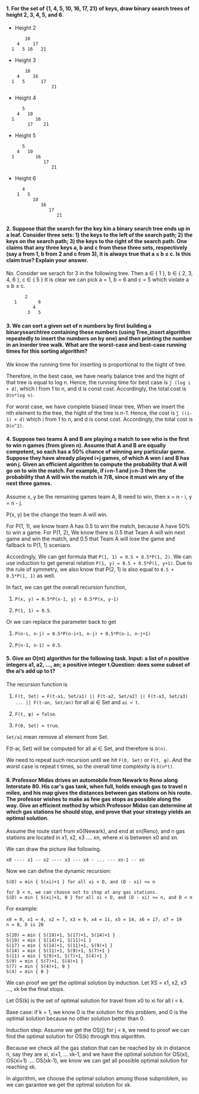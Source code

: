 #### 1. For the set of {1, 4, 5, 10, 16, 17, 21} of keys, draw binary search trees of height 2, 3, 4, 5, and 6.

* Height 2

```
       10
    4     17
  1   5 16   21
```

* Height 3

```
       10
    4     16
  1   5      17
                 21
```

* Height 4

```
      5
    4   10
  1        16
        17    21
```

* Height 5

```
      5
    4   10
  1        16
              17
                 21
```

* Height 6

```
      4
    1   5
          10
             16
                17
                   21
```

#### 2. Suppose that the search for the key kin a binary search tree ends up in a leaf. Consider three sets: 1) the keys to the left of the search path; 2) the keys on the search path; 3) the keys to the right of the search path. One claims that any three keys a, b and c from these three sets, respectively (say a from 1, b from 2 and c from 3), it is always true that a ≤ b ≤ c. Is this claim true? Explain your answer.

No. Consider we serach for 3 in the following tree. Then a ∈ { 1 }, b ∈ { 2, 3, 4, 6 }, c ∈ { 5 }
It is clear we can pick a = 1, b = 6 and c = 5 which violate a ≤ b ≤ c.

```
       2  
   1        6
          4
        3   5
```

#### 3. We can sort a given set of n numbers by first building a binarysearchtree containing these numbers (using Tree_insert algorithm repeatedly to insert the numbers on by one) and then printing the number in an inorder tree walk. What are the worst-case and best-case running times for this sorting algorithm?

We know the running time for inserting is proportional to the hight of tree.

Therefore, in the best case, we have nearly balance tree and the hight of that tree is equal to log n. Hence, the running time for best case is `∑ (log i + d)`, which i from 1 to n, and d is const cost. Accordingly, the total cost is `O(n*log n)`.

For worst case, we have complete biased linear tree, When we insert the nth element to the tree, the hight of the tree is n-1. Hence, the cost is `∑ ((i-1) + d)` which i from 1 to n, and d is const cost. Accordingly, the total cost is `O(n^2)`.

#### 4. Suppose two teams A and B are playing a match to see who is the first to win n games (from given n). Assume that A and B are equally competent, so each has a 50% chance of winning any particular game. Suppose they have already played i+j games, of which A won i and B has won j. Given an efficient algorithm to compute the probability that A will go on to win the match. For example, if i=n-1 and j=n-3 then the probability that A will win the match is 7/8, since it must win any of the next three games.

Assume x, y be the remaining games team A, B need to win, then x = n - i, y = n - j.

P(x, y) be the change the team A will win.

For P(1, 1), we know team A has 0.5 to win the match, because A have 50% to win a game.
For P(1, 2), We know there is 0.5 that Team A will win next game and win the match, and 0.5 that Team A will lose the game and fallback to P(1, 1) sceniaro.

Accordingly, We can get formula that `P(1, 1) = 0.5 + 0.5*P(1, 2)`.
We can use induction to get general relation `P(1, y) = 0.5 + 0.5*P(1, y+1)`.
Due to the rule of symmetry, we also know that P(2, 1) is also equal to `0.5 + 0.5*P(1, 1)` as well.

In fact, we can get the overall recursion function,

1. `P(x, y) = 0.5*P(x-1, y) + 0.5*P(x, y-1)`

2. `P(1, 1) = 0.5`.

Or we can replace the parameter back to get

1. `P(n-i, n-j) = 0.5*P(n-i+1, n-j) + 0.5*P(n-i, n-j+1)`

2. `P(n-1, n-1) = 0.5`.

#### 5. Give an O(nt) algorithm for the following task. Input: a list of n positive integers a1, a2, ..., an; a positive integer t.Question: does some subset of the ai’s add up to t?

The recursion function is

1. `F(t, Set) = F(t-a1, Set/a1) || F(t-a2, Set/a2) || F(t-a3, Set/a3) ... || F(t-an, Set/an)` for all ai ∈ Set and `ai < t`.

2. `F(t, φ) = false`.

3. `F(0, Set) = true`.

`Set/a1` mean remove a1 element from Set.

F(t-ai, Set) will be computed for all ai ∈ Set, and therefore is `O(n)`.

We need to repeat such recursion until we hit `F(0, Set)` or `F(t, φ)`.
And the worst case is repeat t times, so the overall time complexity is `O(n*t)`.

#### 6. Professor Midas drives an automobile from Newark to Reno along Interstate 80. His car's gas tank, when full, holds enough gas to travel n miles, and his map gives the distances between gas stations on his route. The professor wishes to make as few gas stops as possible along the way. Give an efficient method by which Professor Midas can determine at which gas stations he should stop, and prove that your strategy yields an optimal solution.

Assume the route start from x0(Newark), and end at xn(Reno), and n gas stations are located in x1, x2, x3 .... xn, where xi is between x0 and xn.

We can draw the picture like following.

```
x0 ---- x1 -- x2 ---- x3 --- x4 - ... --- xn-1 -- xn
```

Now we can define the dynamic recursion:

```
S(D) = min { S(xi)+1 } for all xi < D, and (D - xi) <= n

for D < n, we can choose not to stop at any gas stations.
S(D) = min { S(xi)+1, 0 } for all xi < D, and (D - xi) <= n, and D < n
```

For example:

```
x0 = 0, x1 = 4, x2 = 7, x3 = 9, x4 = 11, x5 = 14, x6 = 17, x7 = 19
n = 8, D is 20

S(20) = min { S(19)+1, S(17)+1, S(14)+1 }
S(19) = min { S(14)+1, S(11)+1 }
S(17) = min { S(14)+1, S(11)+1, S(9)+1 }
S(14) = min { S(11)+1, S(9)+1, S(7)+1 }
S(11) = min { S(9)+1, S(7)+1, S(4)+1 }
S(9) = min { S(7)+1, S(4)+1 }
S(7) = min { S(4)+1, 0 }
S(4) = min { 0 }
```

We can proof we get the optimal solution by induction.
Let XS = x1, x2, x3 ..., xk be the final stops.

Let OS(k) is the set of optimal solution for travel from x0 to xi for all i < k.

Base case: if k = 1, we know 0 is the solution for this problem, and 0 is the optimal solution because no other solution better than 0.

Induction step:
Assume we get the OS(j) for j < k, we need to proof we can find the optimal solution for OS(k) through this algorithm.

Because we check all the gas station that can be reached by xk in distance n, say they are xi, xi+1, ... xk-1, and we have the optimal solution for OS(xi), OS(xi+1) .... OS(xk-1), we know we can get all possible optimal solution for reaching xk.

In algorithm, we choose the optimal solution among those subproblem, so we can garantee we get the optimal solution for xk.
